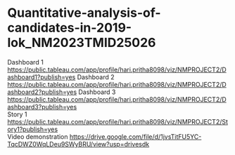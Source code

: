 # Quantitative-analysis-of-candidates-in-2019-lok_NM2023TMID25026
Dashboard 1 https://public.tableau.com/app/profile/hari.pritha8098/viz/NMPROJECT2/Dashboard1?publish=yes
Dashboard 2 https://public.tableau.com/app/profile/hari.pritha8098/viz/NMPROJECT2/Dashboard2?publish=yes
Dashboard 3 https://public.tableau.com/app/profile/hari.pritha8098/viz/NMPROJECT2/Dashboard3?publish=yes  
Story 1 https://public.tableau.com/app/profile/hari.pritha8098/viz/NMPROJECT2/Story1?publish=yes   
Video demonstration https://drive.google.com/file/d/1jvsTitFU5YC-TqcDWZ0WqLDeu9SWyBRU/view?usp=drivesdk 
